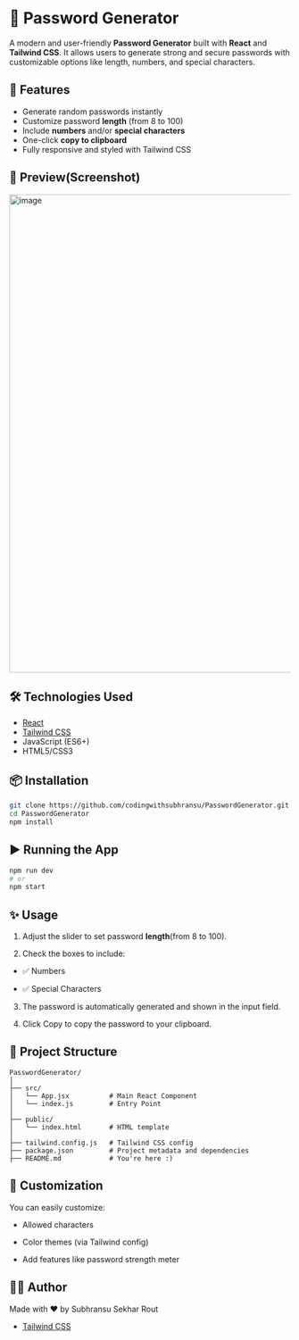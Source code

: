# 🔐 Password Generator

A modern and user-friendly **Password Generator** built with **React** and **Tailwind CSS**. It allows users to generate strong and secure passwords with customizable options like length, numbers, and special characters.

## 🚀 Features

- Generate random passwords instantly
- Customize password **length** (from 8 to 100)
- Include **numbers** and/or **special characters**
- One-click **copy to clipboard**
- Fully responsive and styled with Tailwind CSS

## 📸 Preview(Screenshot)

<img width="1913" height="857" alt="image" src="https://github.com/user-attachments/assets/2f04fcf8-92dc-4a10-b881-a9abe092a0a1" />


## 🛠️ Technologies Used

- [React](https://reactjs.org/)
- [Tailwind CSS](https://tailwindcss.com/)
- JavaScript (ES6+)
- HTML5/CSS3

## 📦 Installation

```bash
git clone https://github.com/codingwithsubhransu/PasswordGenerator.git
cd PasswordGenerator
npm install
```

##  ▶️ Running the App

```bash
npm run dev
# or
npm start
```

## ✨ Usage

1. Adjust the slider to set password **length**(from 8 to 100).

2. Check the boxes to include:

- ✅ Numbers

- ✅ Special Characters

3. The password is automatically generated and shown in the input field.

4. Click Copy to copy the password to your clipboard.

## 📁 Project Structure
```
PasswordGenerator/
│
├── src/
│   └── App.jsx          # Main React Component
│   └── index.js         # Entry Point
│
├── public/
│   └── index.html       # HTML template
│
├── tailwind.config.js   # Tailwind CSS config
├── package.json         # Project metadata and dependencies
├── README.md            # You're here :)
```

## 📌 Customization

You can easily customize:

- Allowed characters

- Color themes (via Tailwind config)

- Add features like password strength meter

## 🧑‍💻 Author
Made with ❤️ by Subhransu Sekhar Rout
- [Tailwind CSS](https://github.com/codingwithsubhransu)
